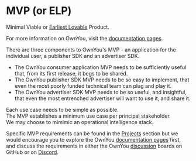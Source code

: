 # MVP (or ELP)
Minimal Viable or [Earliest Lovable](https://github.com/mrkrumhausen) Product.

For more information on OwnYou, visit the [documentation pages](www.ownyou.io).

There are three components to OwnYou's MVP - an application for the individual user, a publisher SDK and an advertiser SDK.

- The OwnYou consumer application MVP needs to be sufficiently useful that, from its first release, it begs to be shared.
- The OwnYou publisher SDK MVP needs to be so easy to implement, that even the most poorly funded technical team can plug and play it.
- The OwnYou advertiser SDK MVP needs to be so useful, and insightful, that even the most entrenched advertiser will want to use it, and share it.

Each use case needs to be simple as possible.</br>
The MVP establishes a minimum use case per principal stakeholder.</br>
We may choose to mimimic an operational intelligence stack.</br>

Specific MVP requirements can be found in the [Projects](https://github.com/OwnYouLtd/mvp/projects?query=is%3Aopen) section but we would encourage you to explore the OwnYou [documentation pages](www.ownyou.io) first, and discuss the requirements in either the OwnYou [discussion](https://github.com/orgs/OwnYouLtd/discussions) boards on GitHub or on [Discord](https://discord.com/channels/960473414978646036/960473414978646040).
